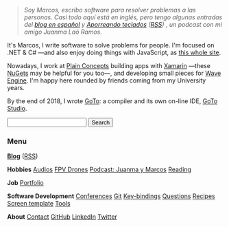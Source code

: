 > *Soy Marcos, escribo software para resolver problemas a las personas.
> Casi todo aquí está en inglés, pero tengo
> algunas entradas del [blog en español](/?i=blog-es)
> y
> [Aporreando teclados](https://www.ivoox.com/podcast-aporreando-teclados_sq_f11142253_1.html)
> ([RSS](https://www.ivoox.com/podcast-aporreando-teclados_fg_f11142253_filtro_1.xml))
> , un podcast con mi amigo Juanma Laó Ramos.*

It's Marcos, I write software to solve problems for people.
I'm focused on .NET & C# —and also enjoy doing things with JavaScript,
as [this whole site](https://github.com/MarcosCobena/marcoscobena.github.io).

Nowadays, I work at [Plain Concepts](http://www.plainconcepts.com) building apps with
[Xamarin](http://www.xamarin.com) —these [NuGets](https://www.nuget.org/profiles/MarcosCobena) may
be helpful for you too—, and developing small pieces for [Wave Engine](http://www.waveengine.net).
I'm happy here rounded by friends coming from my University years.

By the end of 2018, I wrote [GoTo](?i=goto): a compiler and its own on-line IDE, [GoTo Studio](goto-studio).

<form action="https://www.google.com/search" class="center" method="get" name="searchform">
    <input name="sitesearch" type="hidden" value="marcoscobena.com">
    <input autocomplete="on" class="form-control search" name="q" required="required" type="text">
    <button class="button" type="submit">Search</button>
</form>

### Menu

[**Blog**](/?i=blog) ([RSS](feed.rss))

<div id="posts-latest"></div>

<script src="items/home.js"></script>

**Hobbies** [Audios](/?i=audios) [FPV Drones](/?i=drones) [Podcast: Juanma y Marcos](?i=juanma-y-marcos) [Reading](/?i=reading)

**Job** [Portfolio](/?i=portfolio)

**Software Development** [Conferences](/?i=conferences) [Git](/?i=git)
[Key-bindings](/?i=key-bindings) [Questions](/?i=questions) [Recipes](/?i=recipes) [Screen
template](/?i=screen-template) [Tools](/?i=tools)

**About** [Contact](/?i=contact) [GitHub](https://github.com/MarcosCobena) [LinkedIn](https://www.linkedin.com/in/MarcosCobena) [Twitter](https://twitter.com/1Marcos2Cobena)
